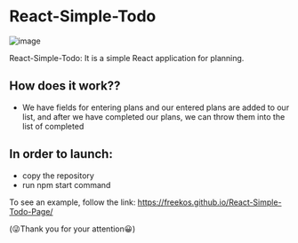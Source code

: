 # React-Simple-Todo
![image](https://user-images.githubusercontent.com/81808264/168046726-751411ed-1c02-4aa6-b9ac-69f0f06716bc.png)

React-Simple-Todo: It is a simple React application for planning.

## How does it work??
* We have fields for entering plans and our entered plans are added to our list, and after we have completed our plans, we can throw them into the list of completed

## In order to launch:
* copy the repository
* run npm start command

To see an example, follow the link:
https://freekos.github.io/React-Simple-Todo-Page/

(😜Thank you for your attention😀)
